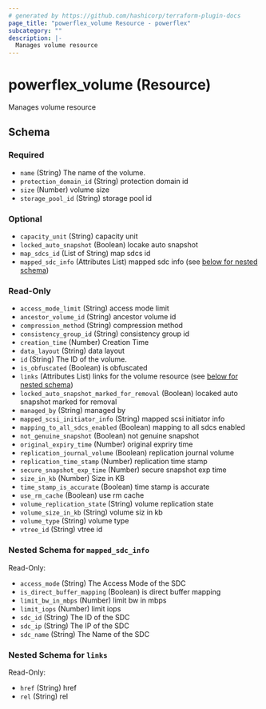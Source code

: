 ```yaml
---
# generated by https://github.com/hashicorp/terraform-plugin-docs
page_title: "powerflex_volume Resource - powerflex"
subcategory: ""
description: |-
  Manages volume resource
---
```


# powerflex_volume (Resource)

Manages volume resource



<!-- schema generated by tfplugindocs -->
## Schema

### Required

- `name` (String) The name of the volume.
- `protection_domain_id` (String) protection domain id
- `size` (Number) volume size
- `storage_pool_id` (String) storage pool id

### Optional

- `capacity_unit` (String) capacity unit
- `locked_auto_snapshot` (Boolean) locake auto snapshot
- `map_sdcs_id` (List of String) map sdcs id
- `mapped_sdc_info` (Attributes List) mapped sdc info (see [below for nested schema](#nestedatt--mapped_sdc_info))

### Read-Only

- `access_mode_limit` (String) access mode limit
- `ancestor_volume_id` (String) ancestor volume id
- `compression_method` (String) compression method
- `consistency_group_id` (String) consistency group id
- `creation_time` (Number) Creation Time
- `data_layout` (String) data layout
- `id` (String) The ID of the volume.
- `is_obfuscated` (Boolean) is obfuscated
- `links` (Attributes List) links for the volume resource (see [below for nested schema](#nestedatt--links))
- `locked_auto_snapshot_marked_for_removal` (Boolean) locaked auto snapshot marked for removal
- `managed_by` (String) managed by
- `mapped_scsi_initiator_info` (String) mapped scsi initiator info
- `mapping_to_all_sdcs_enabled` (Boolean) mapping to all sdcs enabled
- `not_genuine_snapshot` (Boolean) not genuine snapshot
- `original_expiry_time` (Number) original expriry time
- `replication_journal_volume` (Boolean) replication journal volume
- `replication_time_stamp` (Number) replication time stamp
- `secure_snapshot_exp_time` (Number) secure snapshot exp time
- `size_in_kb` (Number) Size in KB
- `time_stamp_is_accurate` (Boolean) time stamp is accurate
- `use_rm_cache` (Boolean) use rm cache
- `volume_replication_state` (String) volume replication state
- `volume_size_in_kb` (String) volume siz in kb
- `volume_type` (String) volume type
- `vtree_id` (String) vtree id

<a id="nestedatt--mapped_sdc_info"></a>
### Nested Schema for `mapped_sdc_info`

Read-Only:

- `access_mode` (String) The Access Mode of the SDC
- `is_direct_buffer_mapping` (Boolean) is direct buffer mapping
- `limit_bw_in_mbps` (Number) limit bw in mbps
- `limit_iops` (Number) limit iops
- `sdc_id` (String) The ID of the SDC
- `sdc_ip` (String) The IP of the SDC
- `sdc_name` (String) The Name of the SDC


<a id="nestedatt--links"></a>
### Nested Schema for `links`

Read-Only:

- `href` (String) href
- `rel` (String) rel


